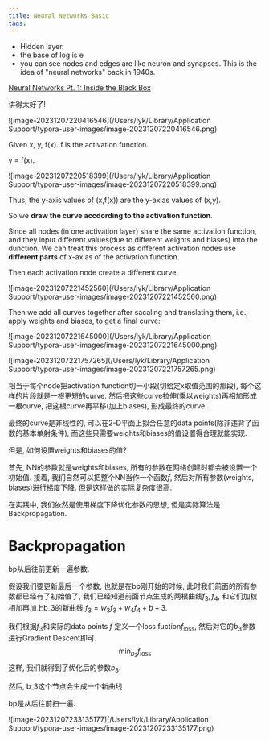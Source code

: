 ```yaml
---
title: Neural Networks Basic
tags:
---
```




* Hidden layer.
* the base of log is e
* you can see nodes and edges are like neuron and synapses. This is the idea of "neural networks" back in 1940s.



[Neural Networks Pt. 1: Inside the Black Box](https://www.youtube.com/watch?v=CqOfi41LfDw&list=PLblh5JKOoLUICTaGLRoHQDuF_7q2GfuJF&index=74)

讲得太好了!



![image-20231207220416546](/Users/lyk/Library/Application Support/typora-user-images/image-20231207220416546.png)

Given x, y, f(x). f is the activation function.

y = f(x).

![image-20231207220518399](/Users/lyk/Library/Application Support/typora-user-images/image-20231207220518399.png)

Thus, the y-axis values of (x,f(x)) are the y-axias values of (x,y).

So we **draw the curve accdording to the activation function**.



Since all nodes (in one activation layer) share the same activation function, and they input different values(due to different weights and biases) into the dunction. We can treat this process as different activation nodes use **different parts** of x-axias of the activation function.

Then each activation node create a different curve.



![image-20231207221452560](/Users/lyk/Library/Application Support/typora-user-images/image-20231207221452560.png)



Then we add all curves together after sacaling and translating them, i.e., apply weights and biases, to get a final curve:

![image-20231207221645000](/Users/lyk/Library/Application Support/typora-user-images/image-20231207221645000.png)

![image-20231207221757265](/Users/lyk/Library/Application Support/typora-user-images/image-20231207221757265.png)



相当于每个node把activation function切一小段(切给定x取值范围的那段), 每个这样的片段就是一根更短的curve. 然后把这些curve拉伸(乘以weights)再相加形成一根curve, 把这根curve再平移(加上biases), 形成最终的curve.

最终的curve是非线性的, 可以在2-D平面上拟合任意的data points(除非违背了函数的基本单射条件), 而这些只需要weights和biases的值设置得合理就能实现.

但是, 如何设置weights和biases的值?

首先, NN的参数就是weights和biases, 所有的参数在网络创建时都会被设置一个初始值. 接着, 我们自然可以把整个NN当作一个函数$f$, 然后对所有参数(weights, biases)进行梯度下降. 但是这样做的实际复杂度很高.

在实践中, 我们依然是使用梯度下降优化参数的思想, 但是实际算法是Backpropagation.

# Backpropagation

bp从后往前更新一遍参数.

假设我们要更新最后一个参数, 也就是在bp刚开始的时候, 此时我们前面的所有参数都已经有了初始值了, 我们已经知道前面节点生成的两根曲线$f_3, f_4$, 和它们加权相加再加上b_3的新曲线 $f_3 = w_3 f_3 + w_4 f_4 + b+3$.

我们根据$f_3$和实际的data points $f$ 定义一个loss fuction$f_\text{loss}$, 然后对它的$b_3$参数进行Gradient Descent即可.
$$
\min_{b_3} f_\text{loss}
$$
这样, 我们就得到了优化后的参数$b_3$.



然后, b_3这个节点会生成一个新曲线



bp是从后往前扫一遍.

![image-20231207233135177](/Users/lyk/Library/Application Support/typora-user-images/image-20231207233135177.png)

